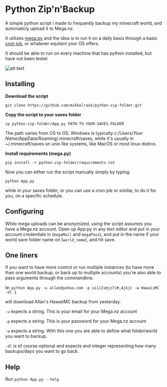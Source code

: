 # Python Zip'n'Backup

A simple python script i made to frequently backup my minecraft world, and automaticly upload it to Mega.nz. 

It utilizes [mega.py](https://pypi.org/project/mega.py/ "mega.py on PyPi.org") and the idea is to run it on a daily basis through a basic [cron job](https://en.wikipedia.org/wiki/Cron "Cron on Wiki"), or whatever equilant your OS offers.

It should be able to run on every machine that has python installed, but have not been testet 

![alt text](https://i.imgur.com/LnSj5FN.png "Screenshot of Zip'n'Backup in termite")

## Installing 
**Download the script**

```git clone https://github.com/mikkelrask/python-zip-folder.git```

**Copy the script to your saves folder**

```cp python-zip-folder/App.py PATH-TO-YOUR-SAVES-FOLDER```

The path varies from OS to OS. Windows is typically 
c:/Users/*Your Name*/AppData/Roaming/.minecraft/saves, while it's usually in ~/.minecraft/saves on unix like systems, like MacOS or most linux distros.


**Install requirements (mega.py)**


```pip install -r python-zip-folder/requirements.txt```


Now you can either run the script manually simply by typing:

```python App.py ```

while in your saves folder, or you can use a cron job or similar, to do it for you, on a specific schedule.


## Configuring
While mega uploads can be anonymized, using the script assumes you have a Mega.nz account. Open up App.py in any text editor and put in your account credentials in (```megaMail``` and ```megaPass```), and put in the name if your world save folder name on (```world_name```), and hit save.

## One liners
If you want to have more control or run multiple instances (to have more than one world backup, or back up to multiple accounts) you're also able to pass arguments through the commandline.

Ie:
```python App.py -u allan@yahoo.com -p ui1iIsmjz7/#,Ajkjc -w HawaiiMC -dl 1```

will download Allan's HawaiiMC backup from yesterday.

```-u``` expects a string. This is your email for your Mega.nz account

```-p``` expects a string. This is your password for your Mega.nz account

```-w``` expects a string. With this one you are able to define what folder/world you want to backup.

```-dl``` is of course optional and expects and integer representing how many backups/days you want to go back.

## Help
Run ```python App.py --help```
